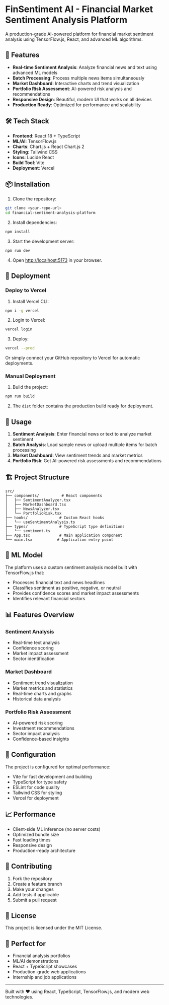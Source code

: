 # FinSentiment AI - Financial Market Sentiment Analysis Platform

A production-grade AI-powered platform for financial market sentiment analysis using TensorFlow.js, React, and advanced ML algorithms.

## 🚀 Features

- **Real-time Sentiment Analysis**: Analyze financial news and text using advanced ML models
- **Batch Processing**: Process multiple news items simultaneously
- **Market Dashboard**: Interactive charts and trend visualization
- **Portfolio Risk Assessment**: AI-powered risk analysis and recommendations
- **Responsive Design**: Beautiful, modern UI that works on all devices
- **Production Ready**: Optimized for performance and scalability

## 🛠️ Tech Stack

- **Frontend**: React 18 + TypeScript
- **ML/AI**: TensorFlow.js
- **Charts**: Chart.js + React Chart.js 2
- **Styling**: Tailwind CSS
- **Icons**: Lucide React
- **Build Tool**: Vite
- **Deployment**: Vercel

## 📦 Installation

1. Clone the repository:
```bash
git clone <your-repo-url>
cd financial-sentiment-analysis-platform
```

2. Install dependencies:
```bash
npm install
```

3. Start the development server:
```bash
npm run dev
```

4. Open [http://localhost:5173](http://localhost:5173) in your browser.

## 🚀 Deployment

### Deploy to Vercel

1. Install Vercel CLI:
```bash
npm i -g vercel
```

2. Login to Vercel:
```bash
vercel login
```

3. Deploy:
```bash
vercel --prod
```

Or simply connect your GitHub repository to Vercel for automatic deployments.

### Manual Deployment

1. Build the project:
```bash
npm run build
```

2. The `dist` folder contains the production build ready for deployment.

## 🎯 Usage

1. **Sentiment Analysis**: Enter financial news or text to analyze market sentiment
2. **Batch Analysis**: Load sample news or upload multiple items for batch processing
3. **Market Dashboard**: View sentiment trends and market metrics
4. **Portfolio Risk**: Get AI-powered risk assessments and recommendations

## 🏗️ Project Structure

```
src/
├── components/          # React components
│   ├── SentimentAnalyzer.tsx
│   ├── MarketDashboard.tsx
│   ├── NewsAnalyzer.tsx
│   └── PortfolioRisk.tsx
├── hooks/              # Custom React hooks
│   └── useSentimentAnalysis.ts
├── types/              # TypeScript type definitions
│   └── sentiment.ts
├── App.tsx             # Main application component
└── main.tsx           # Application entry point
```

## 🤖 ML Model

The platform uses a custom sentiment analysis model built with TensorFlow.js that:
- Processes financial text and news headlines
- Classifies sentiment as positive, negative, or neutral
- Provides confidence scores and market impact assessments
- Identifies relevant financial sectors

## 📊 Features Overview

### Sentiment Analysis
- Real-time text analysis
- Confidence scoring
- Market impact assessment
- Sector identification

### Market Dashboard
- Sentiment trend visualization
- Market metrics and statistics
- Real-time charts and graphs
- Historical data analysis

### Portfolio Risk Assessment
- AI-powered risk scoring
- Investment recommendations
- Sector impact analysis
- Confidence-based insights

## 🔧 Configuration

The project is configured for optimal performance:
- Vite for fast development and building
- TypeScript for type safety
- ESLint for code quality
- Tailwind CSS for styling
- Vercel for deployment

## 📈 Performance

- Client-side ML inference (no server costs)
- Optimized bundle size
- Fast loading times
- Responsive design
- Production-ready architecture

## 🤝 Contributing

1. Fork the repository
2. Create a feature branch
3. Make your changes
4. Add tests if applicable
5. Submit a pull request

## 📄 License

This project is licensed under the MIT License.

## 🎯 Perfect for

- Financial analysis portfolios
- ML/AI demonstrations
- React + TypeScript showcases
- Production-grade web applications
- Internship and job applications

---

Built with ❤️ using React, TypeScript, TensorFlow.js, and modern web technologies.